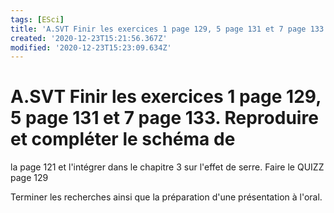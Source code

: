 ```yaml
---
tags: [ESci]
title: 'A.SVT Finir les exercices 1 page 129, 5 page 131 et 7 page 133. Reproduire et compléter le schéma de'
created: '2020-12-23T15:21:56.367Z'
modified: '2020-12-23T15:23:09.634Z'
---
```


# A.SVT Finir les exercices 1 page 129, 5 page 131 et 7 page 133. Reproduire et compléter le schéma de
la page 121 et l'intégrer dans le chapitre 3 sur l'effet de serre. Faire le QUIZZ page 129

Terminer les recherches ainsi que la préparation d'une présentation à l'oral.


